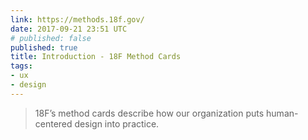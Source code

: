 ```yaml
---
link: https://methods.18f.gov/
date: 2017-09-21 23:51 UTC
# published: false
published: true
title: Introduction - 18F Method Cards
tags:
- ux
- design
---
```


<blockquote>18F’s method cards describe how our organization puts human-centered design into practice.</blockquote>
